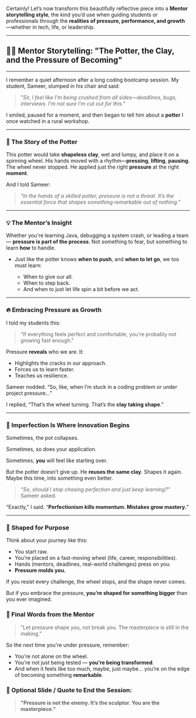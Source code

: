 Certainly! Let’s now transform this beautifully reflective piece into a **Mentor storytelling style**, the kind you’d use when guiding students or professionals through the **realities of pressure, performance, and growth**—whether in tech, life, or leadership.

---

## 👨‍🏫 Mentor Storytelling: **"The Potter, the Clay, and the Pressure of Becoming"**

---

I remember a quiet afternoon after a long coding bootcamp session. My student, Sameer, slumped in his chair and said:

> *"Sir, I feel like I’m being crushed from all sides—deadlines, bugs, interviews. I’m not sure I’m cut out for this."*

I smiled, paused for a moment, and then began to tell him about a **potter** I once watched in a rural workshop.

---

### 🏺 The Story of the Potter

This potter would take **shapeless clay**, wet and lumpy, and place it on a spinning wheel. His hands moved with a rhythm—**pressing**, **lifting**, **pausing**. The wheel never stopped. He applied just the right **pressure** at the right **moment**.

And I told Sameer:

> *“In the hands of a skilled potter, pressure is not a threat. It’s the essential force that shapes something remarkable out of nothing.”*

---

### 💡 The Mentor’s Insight

Whether you're learning Java, debugging a system crash, or leading a team — **pressure is part of the process**. Not something to fear, but something to learn **how** to handle.

* Just like the potter knows **when to push**, and **when to let go**, we too must learn:

  * When to give our all.
  * When to step back.
  * And when to just let life spin a bit before we act.

---

### 🔥 Embracing Pressure as Growth

I told my students this:

> "If everything feels perfect and comfortable, you're probably not growing fast enough."

Pressure **reveals** who we are. It:

* Highlights the cracks in our approach.
* Forces us to learn faster.
* Teaches us resilience.

Sameer nodded. “So, like, when I’m stuck in a coding problem or under project pressure…”

I replied, “That’s the wheel turning. That’s the **clay taking shape**.”

---

### 🎨 Imperfection Is Where Innovation Begins

Sometimes, the pot collapses.

Sometimes, so does your application.

Sometimes, **you** will feel like starting over.

But the potter doesn’t give up. He **reuses the same clay**. Shapes it again. Maybe this time, into something even better.

> *“So, should I stop chasing perfection and just keep learning?”* Sameer asked.

“Exactly,” I said. “**Perfectionism kills momentum. Mistakes grow mastery.**”

---

### 🌱 Shaped for Purpose

Think about your journey like this:

* You start raw.
* You're placed on a fast-moving wheel (life, career, responsibilities).
* Hands (mentors, deadlines, real-world challenges) press on you.
* **Pressure molds you.**

If you resist every challenge, the wheel stops, and the shape never comes.

But if you embrace the pressure, **you’re shaped for something bigger** than you ever imagined.


### 💬 Final Words from the Mentor

> "Let pressure shape you, not break you. The masterpiece is still in the making."

So the next time you're under pressure, remember:

* You're not alone on the wheel.
* You're not just being tested — **you're being transformed**.
* And when it feels like too much, maybe, just maybe... you’re on the edge of becoming something **remarkable**.

### 🌟 Optional Slide / Quote to End the Session:

> **"Pressure is not the enemy. It’s the sculptor. You are the masterpiece."**

